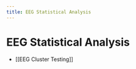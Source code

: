 ```yaml
---
title: EEG Statistical Analysis
---
```


# EEG Statistical Analysis
- [[EEG Cluster Testing]]






































